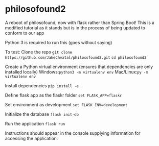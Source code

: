 # philosofound2
A reboot of philosofound, now with flask rather than Spring Boot!
This is a modified tutorial as it stands but is in the process of being updated to conform to our app

Python 3 is required to run this (goes without saying)

To test:
Clone the repo
``` git clone https://github.com/JakeChvatal/philosofound2.git ```
```cd philosofound2```

Create a Python virtual environment (ensures that dependencies are only installed locally)
Windows:```python3 -m virtualenv env```
Mac/Linux:```py -m virtualenv env```

Install dependencies
```pip install -e .```

Define flask app as the flaskr folder
```set FLASK_APP=flaskr```

Set environment as development
```set FLASK_ENV=development```


Initialize the database
```flask init-db```

Run the application
```flask run```

Instructions should appear in the console supplying information for accessing the application.